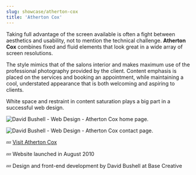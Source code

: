 ```yaml
---
slug: showcase/atherton-cox
title: 'Atherton Cox'
---
```

Taking full advantage of the screen available is often a fight between aesthetics and usability, not to mention the technical challenge. **Atherton Cox** combines fixed and fluid elements that look great in a wide array of screen resolutions.

The style mimics that of the salons interior and makes maximum use of the professional photography provided by the client. Content emphasis is placed on the services and booking an appointment, while maintaining a cool, understated appearance that is both welcoming and aspiring to clients.

White space and restraint in content saturation plays a big part in a successful web design.

![David Bushell - Web Design - Atherton Cox home page.](/images/portfolio/web-design-atherton-cox-1.png)

![David Bushell - Web Design - Atherton Cox contact page.](/images/portfolio/web-design-atherton-cox-2.png)

💤 [Visit Atherton Cox](http://www.athertoncox.co.uk)

💤 Website launched in August 2010

💤 Design and front-end development by David Bushell at Base Creative
